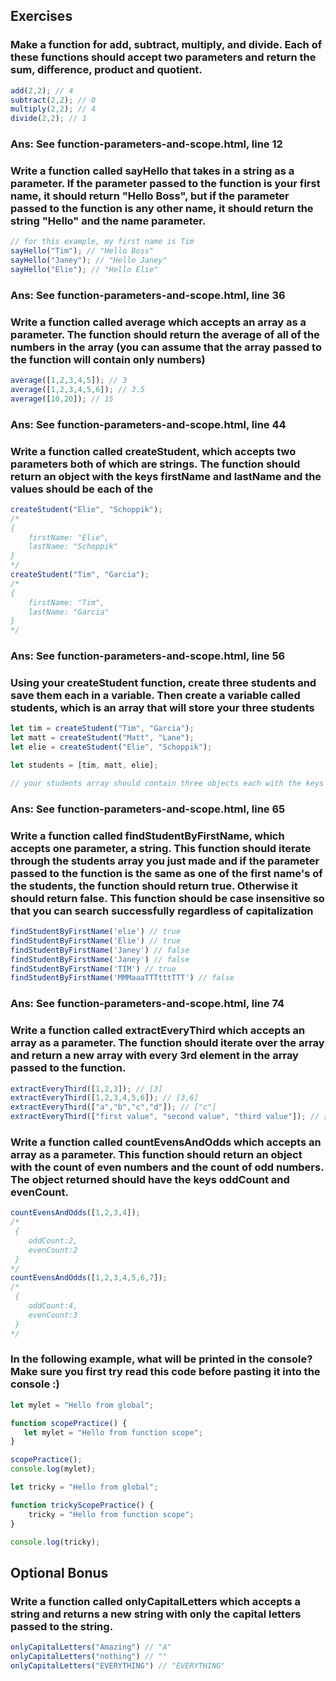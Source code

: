 ## Exercises
### Make a function for add, subtract, multiply, and divide. Each of these functions should accept two parameters and return the sum, difference, product and quotient.

```javascript
add(2,2); // 4
subtract(2,2); // 0
multiply(2,2); // 4
divide(2,2); // 1
```
### Ans: See function-parameters-and-scope.html, line 12

### Write a function called sayHello that takes in a string as a parameter. If the parameter passed to the function is your first name, it should return "Hello Boss", but if the parameter passed to the function is any other name, it should return the string "Hello" and the name parameter.

```javascript
// for this example, my first name is Tim
sayHello("Tim"); // "Hello Boss"
sayHello("Janey"); // "Hello Janey"
sayHello("Elie"); // "Hello Elie"

```
### Ans: See function-parameters-and-scope.html, line 36

### Write a function called average which accepts an array as a parameter. The function should return the average of all of the numbers in the array (you can assume that the array passed to the function will contain only numbers)

```javascript
average([1,2,3,4,5]); // 3
average([1,2,3,4,5,6]); // 3.5
average([10,20]); // 15
```
### Ans: See function-parameters-and-scope.html, line 44

### Write a function called createStudent, which accepts two parameters both of which are strings. The function should return an object with the keys firstName and lastName and the values should be each of the

```javascript
createStudent("Elie", "Schoppik");
/*
{
    firstName: "Elie",
    lastName: "Schoppik"
}
*/
createStudent("Tim", "Garcia");
/*
{
    firstName: "Tim",
    lastName: "Garcia"
}
*/
```
### Ans: See function-parameters-and-scope.html, line 56

### Using your createStudent function, create three students and save them each in a variable. Then create a variable called students, which is an array that will store your three students

```javascript
let tim = createStudent("Tim", "Garcia");
let matt = createStudent("Matt", "Lane");
let elie = createStudent("Elie", "Schoppik");

let students = [tim, matt, elie];

// your students array should contain three objects each with the keys of firstName and lastName. If they do not - make sure you correctly implement the createStudent function from above!
```
### Ans: See function-parameters-and-scope.html, line 65

### Write a function called findStudentByFirstName, which accepts one parameter, a string. This function should iterate through the students array you just made and if the parameter passed to the function is the same as one of the first name's of the students, the function should return true. Otherwise it should return false. This function should be case insensitive so that you can search successfully regardless of capitalization

```javascript
findStudentByFirstName('elie') // true
findStudentByFirstName('Elie') // true
findStudentByFirstName('Janey') // false
findStudentByFirstName('Janey') // false
findStudentByFirstName('TIM') // true
findStudentByFirstName('MMMaaaTTTtttTTT') // false
```
### Ans: See function-parameters-and-scope.html, line 74

### Write a function called extractEveryThird which accepts an array as a parameter. The function should iterate over the array and return a new array with every 3rd element in the array passed to the function.

```javascript
extractEveryThird([1,2,3]); // [3]
extractEveryThird([1,2,3,4,5,6]); // [3,6]
extractEveryThird(["a","b","c","d"]); // ["c"]
extractEveryThird(["first value", "second value", "third value"]); // ["third value"]
```

### Write a function called countEvensAndOdds which accepts an array as a parameter. This function should return an object with the count of even numbers and the count of odd numbers. The object returned should have the keys oddCount and evenCount.

```javascript
countEvensAndOdds([1,2,3,4]);
/*
 {
    oddCount:2,
    evenCount:2
 }
*/
countEvensAndOdds([1,2,3,4,5,6,7]);
/*
 {
    oddCount:4,
    evenCount:3
 }
*/
```

### In the following example, what will be printed in the console? Make sure you first try read this code before pasting it into the console :)

```javascript
let mylet = "Hello from global";

function scopePractice() {
   let mylet = "Hello from function scope";
}

scopePractice();
console.log(mylet);

let tricky = "Hello from global";

function trickyScopePractice() {
    tricky = "Hello from function scope";
}

console.log(tricky);
```

## Optional Bonus

### Write a function called onlyCapitalLetters which accepts a string and returns a new string with only the capital letters passed to the string.

```javascript
onlyCapitalLetters("Amazing") // "A"
onlyCapitalLetters("nothing") // ""
onlyCapitalLetters("EVERYTHING") // "EVERYTHING"